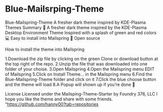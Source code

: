 # Blue-Mailsrping-Theme

Blue-Mailspring-Theme 
A fresher dark theme inspired by KDE-Plasma Themes 
Summary 
📍 A fresher dark theme inspired by the KDE-Plasma Desktop Environment Theme Inspired with a splash of green and red colors
💻 Easy to install into Mailspring
🎉 Open source 

How to install the theme into Mailspring 

1.Download the zip file by clicking on the green Clone or download button at the top right of the repo.
2.Unzip the file that was downloaded into one folder of your choise.
3.Open Mailspring
4.Open the Mailspring menu EDIT of Mailspring
5.Click on Install Theme... in the Mailspring menu
6.Find the Blue-Mailspring-Theme folder and click on it
7.Click the blue choose button and the theme will load
8.A Popup will shown up if you’re done 🎉 


License 
Licensed under the Mailsping-Theme-Starter by Foundry 376, LLC 
I hope you like the theme and share with some friends. 
“https://github.com/hanny00?tab=repositories
